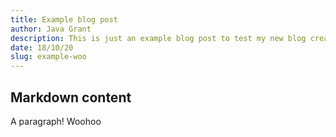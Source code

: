 ```yaml
---
title: Example blog post
author: Java Grant
description: This is just an example blog post to test my new blog creation system works!
date: 18/10/20
slug: example-woo
---
```


## Markdown content

A paragraph!
Woohoo
